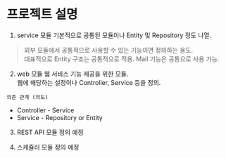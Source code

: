# 프로젝트 설명

1. service 모듈
기본적으로 공통된 모듈이나 Entity 및 Repository 정도 나열.       
> 외부 모듈에서 공통적으로 사용할 수 있는 기능이면 정의하는 용도.      
> 대표적으로 Entity 구조는 공통적으로 적용. Mail 기능은 공통으로 사용 가능.

2. web 모듈
웹 서비스 기능 제공을 위한 모듈.     
웹에 해당하는 설정이나 Controller, Service 등을 정의. 

`의존 관계 (의도)`       
- Controller - Service        
- Service - Repository or Entity      

3. REST API 모듈
정의 예정

4. 스케쥴러 모듈
정의 예정
